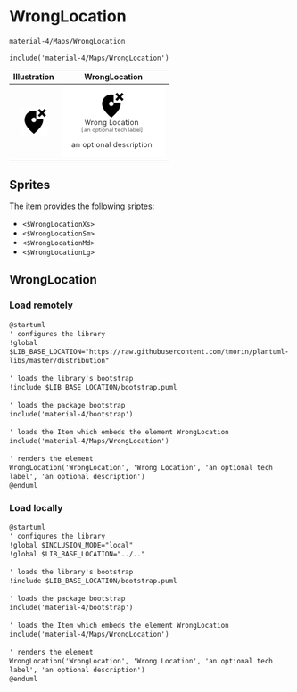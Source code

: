 # WrongLocation


```text
material-4/Maps/WrongLocation
```

```text
include('material-4/Maps/WrongLocation')
```



| Illustration | WrongLocation |
| :---: | :---: |
| ![illustration for Illustration](../../material-4/Maps/WrongLocation.png) | ![illustration for WrongLocation](../../material-4/Maps/WrongLocation.Local.png) |



## Sprites
The item provides the following sriptes:

- `<$WrongLocationXs>`
- `<$WrongLocationSm>`
- `<$WrongLocationMd>`
- `<$WrongLocationLg>`





## WrongLocation

### Load remotely
```plantuml
@startuml
' configures the library
!global $LIB_BASE_LOCATION="https://raw.githubusercontent.com/tmorin/plantuml-libs/master/distribution"

' loads the library's bootstrap
!include $LIB_BASE_LOCATION/bootstrap.puml

' loads the package bootstrap
include('material-4/bootstrap')

' loads the Item which embeds the element WrongLocation
include('material-4/Maps/WrongLocation')

' renders the element
WrongLocation('WrongLocation', 'Wrong Location', 'an optional tech label', 'an optional description')
@enduml
```

### Load locally
```plantuml
@startuml
' configures the library
!global $INCLUSION_MODE="local"
!global $LIB_BASE_LOCATION="../.."

' loads the library's bootstrap
!include $LIB_BASE_LOCATION/bootstrap.puml

' loads the package bootstrap
include('material-4/bootstrap')

' loads the Item which embeds the element WrongLocation
include('material-4/Maps/WrongLocation')

' renders the element
WrongLocation('WrongLocation', 'Wrong Location', 'an optional tech label', 'an optional description')
@enduml
```

